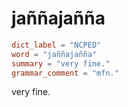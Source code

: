 # jaññajañña

``` toml
dict_label = "NCPED"
word = "jaññajañña"
summary = "very fine."
grammar_comment = "mfn."
```

very fine.

